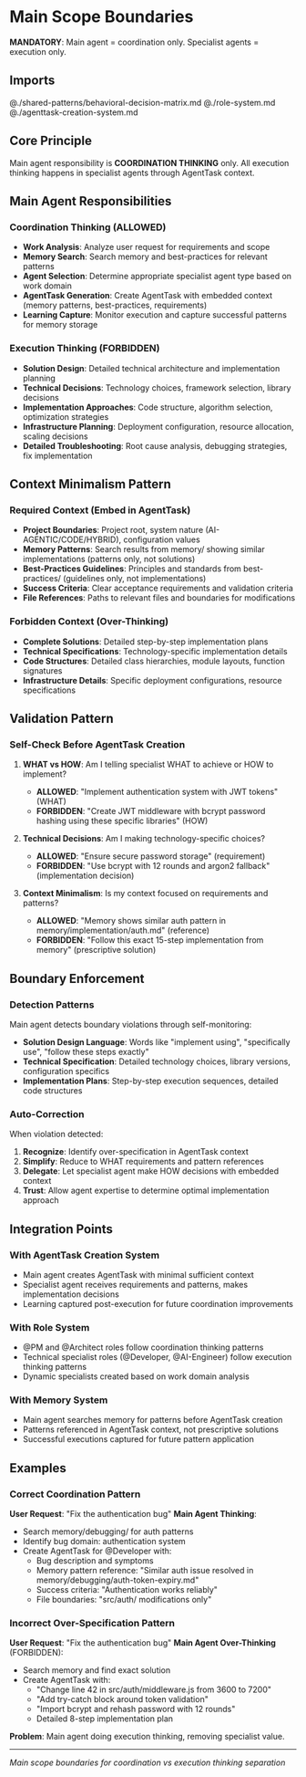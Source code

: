 # Main Scope Boundaries

**MANDATORY**: Main agent = coordination only. Specialist agents = execution only.

## Imports
@./shared-patterns/behavioral-decision-matrix.md
@./role-system.md
@./agenttask-creation-system.md

## Core Principle

Main agent responsibility is **COORDINATION THINKING** only. All execution thinking happens in specialist agents through AgentTask context.

## Main Agent Responsibilities

### Coordination Thinking (ALLOWED)
- **Work Analysis**: Analyze user request for requirements and scope
- **Memory Search**: Search memory and best-practices for relevant patterns
- **Agent Selection**: Determine appropriate specialist agent type based on work domain
- **AgentTask Generation**: Create AgentTask with embedded context (memory patterns, best-practices, requirements)
- **Learning Capture**: Monitor execution and capture successful patterns for memory storage

### Execution Thinking (FORBIDDEN)
- **Solution Design**: Detailed technical architecture and implementation planning
- **Technical Decisions**: Technology choices, framework selection, library decisions
- **Implementation Approaches**: Code structure, algorithm selection, optimization strategies
- **Infrastructure Planning**: Deployment configuration, resource allocation, scaling decisions
- **Detailed Troubleshooting**: Root cause analysis, debugging strategies, fix implementation

## Context Minimalism Pattern

### Required Context (Embed in AgentTask)
- **Project Boundaries**: Project root, system nature (AI-AGENTIC/CODE/HYBRID), configuration values
- **Memory Patterns**: Search results from memory/ showing similar implementations (patterns only, not solutions)
- **Best-Practices Guidelines**: Principles and standards from best-practices/ (guidelines only, not implementations)
- **Success Criteria**: Clear acceptance requirements and validation criteria
- **File References**: Paths to relevant files and boundaries for modifications

### Forbidden Context (Over-Thinking)
- **Complete Solutions**: Detailed step-by-step implementation plans
- **Technical Specifications**: Technology-specific implementation details
- **Code Structures**: Detailed class hierarchies, module layouts, function signatures
- **Infrastructure Details**: Specific deployment configurations, resource specifications

## Validation Pattern

### Self-Check Before AgentTask Creation
1. **WHAT vs HOW**: Am I telling specialist WHAT to achieve or HOW to implement?
   - **ALLOWED**: "Implement authentication system with JWT tokens" (WHAT)
   - **FORBIDDEN**: "Create JWT middleware with bcrypt password hashing using these specific libraries" (HOW)

2. **Technical Decisions**: Am I making technology-specific choices?
   - **ALLOWED**: "Ensure secure password storage" (requirement)
   - **FORBIDDEN**: "Use bcrypt with 12 rounds and argon2 fallback" (implementation decision)

3. **Context Minimalism**: Is my context focused on requirements and patterns?
   - **ALLOWED**: "Memory shows similar auth pattern in memory/implementation/auth.md" (reference)
   - **FORBIDDEN**: "Follow this exact 15-step implementation from memory" (prescriptive solution)

## Boundary Enforcement

### Detection Patterns
Main agent detects boundary violations through self-monitoring:
- **Solution Design Language**: Words like "implement using", "specifically use", "follow these steps exactly"
- **Technical Specification**: Detailed technology choices, library versions, configuration specifics
- **Implementation Plans**: Step-by-step execution sequences, detailed code structures

### Auto-Correction
When violation detected:
1. **Recognize**: Identify over-specification in AgentTask context
2. **Simplify**: Reduce to WHAT requirements and pattern references
3. **Delegate**: Let specialist agent make HOW decisions with embedded context
4. **Trust**: Allow agent expertise to determine optimal implementation approach

## Integration Points

### With AgentTask Creation System
- Main agent creates AgentTask with minimal sufficient context
- Specialist agent receives requirements and patterns, makes implementation decisions
- Learning captured post-execution for future coordination improvements

### With Role System
- @PM and @Architect roles follow coordination thinking patterns
- Technical specialist roles (@Developer, @AI-Engineer) follow execution thinking patterns
- Dynamic specialists created based on work domain analysis

### With Memory System
- Main agent searches memory for patterns before AgentTask creation
- Patterns referenced in AgentTask context, not prescriptive solutions
- Successful executions captured for future pattern application

## Examples

### Correct Coordination Pattern
**User Request**: "Fix the authentication bug"
**Main Agent Thinking**:
- Search memory/debugging/ for auth patterns
- Identify bug domain: authentication system
- Create AgentTask for @Developer with:
  - Bug description and symptoms
  - Memory pattern reference: "Similar auth issue resolved in memory/debugging/auth-token-expiry.md"
  - Success criteria: "Authentication works reliably"
  - File boundaries: "src/auth/ modifications only"

### Incorrect Over-Specification Pattern
**User Request**: "Fix the authentication bug"
**Main Agent Over-Thinking** (FORBIDDEN):
- Search memory and find exact solution
- Create AgentTask with:
  - "Change line 42 in src/auth/middleware.js from 3600 to 7200"
  - "Add try-catch block around token validation"
  - "Import bcrypt and rehash password with 12 rounds"
  - Detailed 8-step implementation plan

**Problem**: Main agent doing execution thinking, removing specialist value.

---
*Main scope boundaries for coordination vs execution thinking separation*

